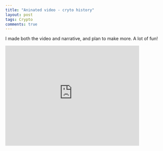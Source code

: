 ```yaml
---
title: "Aninated video - cryto history"
layout: post
tags: Crypto
comments: true
---
```


I made both the video and narrative, and plan to make more. A lot of fun!

<iframe width="420" height="315" src="http://www.youtube.com/embed/vT1tCa5fpxU" frameborder="0" allowfullscreen></iframe>
